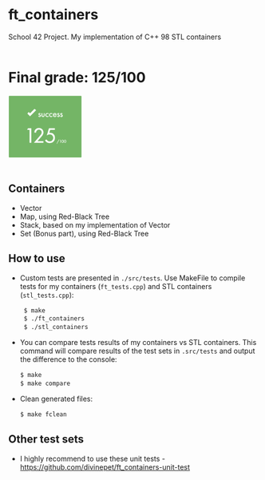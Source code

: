 # ft_containers

School 42 Project. My implementation of C++ 98 STL containers 
<br></br>

# Final grade: 125/100

<img src="./examples/score.png" height="125" alt="Score"> <br></br>

## Containers

- Vector
- Map, using Red-Black Tree
- Stack, based on my implementation of Vector
- Set (Bonus part), using Red-Black Tree


## How to use

- Custom tests are presented in `./src/tests`. Use MakeFile to compile tests for my containers (`ft_tests.cpp`) and STL containers (`stl_tests.cpp`):

  ```sh
   $ make
   $ ./ft_containers
   $ ./stl_containers
   ```

- You can compare tests results of my containers vs STL containers. This command will compare results of the test sets in `.src/tests` and output the difference to the console:

	```sh
	$ make
	$ make compare
	```

- Clean generated files:

	```sh
	$ make fclean
	```

## Other test sets

- I highly recommend to use these unit tests - https://github.com/divinepet/ft_containers-unit-test